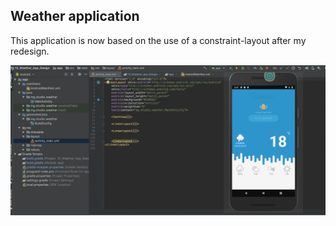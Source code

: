 ## Weather application

This application is now based on the use of a constraint-layout after my redesign.


![Design](linear-layout.gif)

